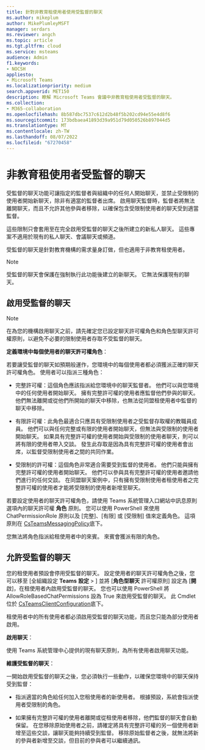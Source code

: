 ```yaml
---
title: 針對非教育租使用者使用受監督的聊天
ms.author: mikeplum
author: MikePlumleyMSFT
manager: serdars
ms.reviewer: angch
ms.topic: article
ms.tgt.pltfrm: cloud
ms.service: msteams
audience: Admin
f1.keywords:
- NOCSH
appliesto:
- Microsoft Teams
ms.localizationpriority: medium
search.appverid: MET150
description: 瞭解 Microsoft Teams 會議中非教育租使用者受監督的聊天。
ms.collection:
- M365-collaboration
ms.openlocfilehash: 8b587dbc7537c612d2b48f5b202cd94e55e4d8f6
ms.sourcegitcommit: 173bdbaea41893d39a951d79d050526b897044d5
ms.translationtype: MT
ms.contentlocale: zh-TW
ms.lasthandoff: 08/07/2022
ms.locfileid: "67270458"
---
```

# <a name="supervised-chats-for-non-educational-tenants"></a>非教育租使用者受監督的聊天

受監督的聊天功能可讓指定的監督者與組織中的任何人開始聊天，並禁止受限制的使用者開始新聊天，除非有適當的監督者出席。 啟用聊天監督時，監督者將無法離開聊天，而且不允許其他參與者移除，以確保包含受限制使用者的聊天受到適當監督。

這些限制只會套用至在完全啟用受監督的聊天之後所建立的新私人聊天。 這些專案不適用於現有的私人聊天、會議聊天或頻道。

受監督的聊天是針對教育機構的需求量身訂做，但也適用于非教育租使用者。

> [!NOTE]
> 受監督的聊天會保護在強制執行此功能後建立的新聊天。 它無法保護現有的聊天。

## <a name="enable-supervised-chat"></a>啟用受監督的聊天

> [!NOTE]
> 在為您的機構啟用聊天之前，請先確定您已設定聊天許可權角色和角色型聊天許可權原則，以避免不必要的限制使用者存取不受監督的聊天。

**定義環境中每個使用者的聊天許可權角色**：

若要讓受監督的聊天如預期般運作，您環境中的每個使用者都必須獲派正確的聊天許可權角色。 使用者可以指派三種角色：

- 完整許可權：這個角色應該指派給您環境中的聊天監督者。 他們可以與您環境中的任何使用者開始聊天。 擁有完整許可權的使用者應監督他們參與的聊天。 他們無法離開或從他們所開始的聊天中移除，也無法從同盟租使用者中監督的聊天中移除。

- 有限許可權：此角色最適合只應具有受限制使用者之受監督存取權的教職員成員。 他們可以與任何完整或有限的使用者開始聊天，但無法與受限制的使用者開始聊天。 如果具有完整許可權的使用者開始與受限制的使用者聊天，則可以將有限的使用者帶入交談。 發生此存取是因為具有完整許可權的使用者會出席，以監督受限制使用者之間的共同作業。

- 受限制的許可權：這個角色非常適合需要受到監督的使用者。 他們只能與擁有完整許可權的使用者開始聊天。 他們可以參與具有完整許可權的使用者邀請他們進行的任何交談。 在同盟聊天案例中，只有擁有受限制使用者租使用者之完整許可權的使用者才能將受限制的使用者新增至聊天。

若要設定使用者的聊天許可權角色，請使用 Teams 系統管理入口網站中訊息原則選項內的聊天許可權 **角色** 原則。 您可以使用 PowerShell 來使用 ChatPermissionRole 原則以及 [完整]、[有限] 或 [受限制] 值來定義角色。 這項原則在 [CsTeamsMessagingPolicy](/powershell/module/skype/set-csteamsmessagingpolicy)底下。

您無法將角色指派給租使用者中的來賓。 來賓會獲派有限的角色。

## <a name="allow-supervised-chat"></a>允許受監督的聊天

您的租使用者預設會停用受監督的聊天。 設定使用者的聊天許可權角色之後，您可以移至 [全組織設定 **Teams** **設定** \> ] 並將 [**角色型聊天** 許可權原則] 設定為 [**開** 啟]，在租使用者內啟用受監督的聊天。 您也可以使用 PowerShell 將 AllowRoleBasedChatPermissions 設為 True 來啟用受監督的聊天。 此 Cmdlet 位於 [CsTeamsClientConfiguration](/powershell/module/skype/set-csteamsclientconfiguration)底下。

租使用者中的所有使用者都必須啟用受監督的聊天功能，而且您只能為部分使用者啟用。

**啟用聊天**：

使用 Teams 系統管理中心提供的現有聊天原則，為所有使用者啟用聊天功能。

**維護受監督的聊天**：

一開始啟用受監督的聊天之後，您必須執行一些動作，以確保您環境中的聊天保持受到監督：

- 指派適當的角色給任何加入您租使用者的新使用者。 根據預設，系統會指派使用者受限制的角色。

- 如果擁有完整許可權的使用者離開或從租使用者移除，他們監督的聊天會自動保留。 在您移除原始使用者之前，請確定將具有完整許可權的另一個使用者新增至這些交談，讓聊天能夠持續受到監督。 移除原始監督者之後，就無法將新的參與者新增至交談，但目前的參與者可以繼續通訊。
